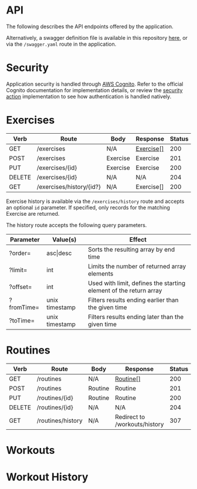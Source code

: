 # API

The following describes the API endpoints offered by the application.

Alternatively, a swagger definition file is available in this repository [here](https://github.com/jpdillingham/SWoT/blob/master/web/public/swagger.yaml), or via the `/swagger.yaml` route in the application.

# Security

Application security is handled through [AWS Cognito](https://docs.aws.amazon.com/cognito/latest/developerguide/cognito-reference.html).  Refer to the official Cognito documentation for implementation details, or review the [security action](https://github.com/jpdillingham/SWoT/blob/master/web/src/components/security/SecurityActions.js) implementation to see how authentication is handled natively.

# Exercises

|Verb|Route|Body|Response|Status|
|----|-----|----|--------|------|
|GET|/exercises|N/A|[Exercise[]](https://github.com/jpdillingham/SWoT/blob/master/docs/DOMAIN.md)|200|
|POST|/exercises|Exercise|Exercise|201|
|PUT|/exercises/{id}|Exercise|Exercise|200|
|DELETE|/exercises/{id}|N/A|N/A|204|
|GET|/exercises/history/{id?}|N/A|Exercise[]|200|

Exercise history is available via the `/exercises/history` route and accepts an optional `id` parameter.  If specified, only records for the matching Exercise are returned.  

The history route accepts the following query parameters.

|Parameter|Value(s)|Effect|
|---------|--------|------|
|?order=|asc\|desc|Sorts the resulting array by end time|
|?limit=|int|Limits the number of returned array elements|
|?offset=|int|Used with limit, defines the starting element of the return array|
|?fromTime=|unix timestamp|Filters results ending earlier than the given time|
|?toTime=|unix timestamp|Filters results ending later than the given time|

# Routines

|Verb|Route|Body|Response|Status|
|----|-----|----|--------|------|
|GET|/routines|N/A|[Routine[]](https://github.com/jpdillingham/SWoT/blob/master/docs/DOMAIN.md)|200|
|POST|/routines|Routine|Routine|201|
|PUT|/routines/{id}|Routine|Routine|200|
|DELETE|/routines/{id}|N/A|N/A|204|
|GET|/routines/history|N/A|Redirect to /workouts/history|307|

# Workouts

# Workout History